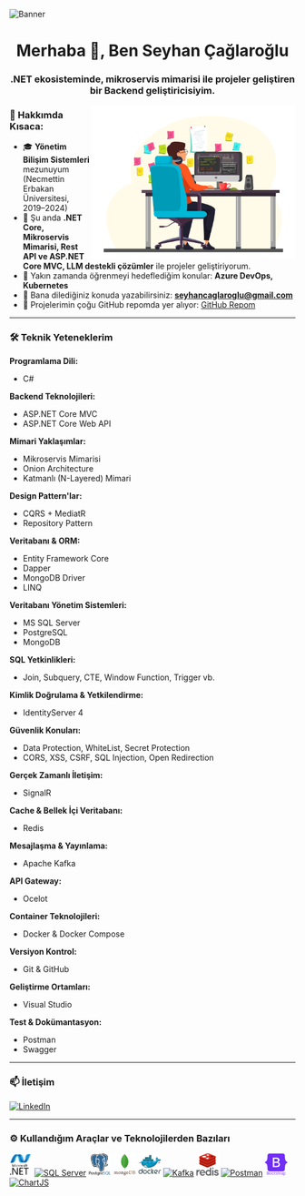 ![Banner](https://media.licdn.com/dms/image/v2/D4D16AQGw0oQ6afbkmA/profile-displaybackgroundimage-shrink_350_1400/B4DZbY1xxsH8AY-/0/1747394699011?e=1752710400&v=beta&t=059P-foABYRuJ0AmyoWllMyxuTW2iCSQBrTeBO-A7wU)

<h1 align="center">Merhaba 👋, Ben Seyhan Çağlaroğlu</h1>
<h3 align="center">.NET ekosisteminde, mikroservis mimarisi ile projeler geliştiren bir Backend geliştiricisiyim.</h3>

<img align="right" src="https://github.com/SeyhanCaglaroglu/SeyhanCaglaroglu/blob/main/programmer_v_02.jpg?raw=true" width="360px"/>

### 🚀 Hakkımda Kısaca:

- 🎓 **Yönetim Bilişim Sistemleri** mezunuyum (Necmettin Erbakan Üniversitesi, 2019–2024)
- 🔭 Şu anda **.NET Core, Mikroservis Mimarisi, Rest API ve ASP.NET Core MVC, LLM destekli çözümler** ile projeler geliştiriyorum.
- 🌱 Yakın zamanda öğrenmeyi hedeflediğim konular: **Azure DevOps, Kubernetes**
- 💬 Bana dilediğiniz konuda yazabilirsiniz: **seyhancaglaroglu@gmail.com**
- 🔗 Projelerimin çoğu GitHub repomda yer alıyor: [GitHub Repom](https://github.com/SeyhanCaglaroglu?tab=repositories)

---

### 🛠️ Teknik Yeteneklerim

**Programlama Dili:**
- C#

**Backend Teknolojileri:**
- ASP.NET Core MVC
- ASP.NET Core Web API

**Mimari Yaklaşımlar:**
- Mikroservis Mimarisi
- Onion Architecture
- Katmanlı (N-Layered) Mimari

**Design Pattern'lar:**
- CQRS + MediatR
- Repository Pattern

**Veritabanı & ORM:**
- Entity Framework Core
- Dapper
- MongoDB Driver
- LINQ

**Veritabanı Yönetim Sistemleri:**
- MS SQL Server
- PostgreSQL
- MongoDB

**SQL Yetkinlikleri:**
- Join, Subquery, CTE, Window Function, Trigger vb.

**Kimlik Doğrulama & Yetkilendirme:**
- IdentityServer 4

**Güvenlik Konuları:**
- Data Protection, WhiteList, Secret Protection
- CORS, XSS, CSRF, SQL Injection, Open Redirection

**Gerçek Zamanlı İletişim:**
- SignalR

**Cache & Bellek İçi Veritabanı:**
- Redis

**Mesajlaşma & Yayınlama:**
- Apache Kafka

**API Gateway:**
- Ocelot

**Container Teknolojileri:**
- Docker & Docker Compose

**Versiyon Kontrol:**
- Git & GitHub

**Geliştirme Ortamları:**
- Visual Studio

**Test & Dokümantasyon:**
- Postman
- Swagger

---

### 📫 İletişim

<p align="left">
<a href="https://www.linkedin.com/in/seyhan-%C3%A7a%C4%9Flaro%C4%9Flu-083b9929a/" target="_blank">
<img align="center" src="https://raw.githubusercontent.com/rahuldkjain/github-profile-readme-generator/master/src/images/icons/Social/linked-in-alt.svg" alt="LinkedIn" height="30" width="40" />
</a>
</p>

---

### ⚙️ Kullandığım Araçlar ve Teknolojilerden Bazıları

<p align="left">
<a href="https://dotnet.microsoft.com/" target="_blank"><img src="https://raw.githubusercontent.com/devicons/devicon/master/icons/dot-net/dot-net-original-wordmark.svg" alt=".NET" width="40" height="40"/></a>
<a href="https://www.microsoft.com/en-us/sql-server" target="_blank"><img src="https://www.svgrepo.com/show/303229/microsoft-sql-server-logo.svg" alt="SQL Server" width="40" height="40"/></a>
<a href="https://www.postgresql.org" target="_blank"><img src="https://raw.githubusercontent.com/devicons/devicon/master/icons/postgresql/postgresql-original-wordmark.svg" alt="PostgreSQL" width="40" height="40"/></a>
<a href="https://www.mongodb.com/" target="_blank"><img src="https://raw.githubusercontent.com/devicons/devicon/master/icons/mongodb/mongodb-original-wordmark.svg" alt="MongoDB" width="40" height="40"/></a>
<a href="https://www.docker.com/" target="_blank"><img src="https://raw.githubusercontent.com/devicons/devicon/master/icons/docker/docker-original-wordmark.svg" alt="Docker" width="40" height="40"/></a>
<a href="https://kafka.apache.org/" target="_blank"><img src="https://www.vectorlogo.zone/logos/apache_kafka/apache_kafka-icon.svg" alt="Kafka" width="40" height="40"/></a>
<a href="https://redis.io" target="_blank"><img src="https://raw.githubusercontent.com/devicons/devicon/master/icons/redis/redis-original-wordmark.svg" alt="Redis" width="40" height="40"/></a>
<a href="https://postman.com" target="_blank"><img src="https://www.vectorlogo.zone/logos/getpostman/getpostman-icon.svg" alt="Postman" width="40" height="40"/></a>
<a href="https://getbootstrap.com" target="_blank"><img src="https://raw.githubusercontent.com/devicons/devicon/master/icons/bootstrap/bootstrap-plain-wordmark.svg" alt="Bootstrap" width="40" height="40"/></a>
<a href="https://www.chartjs.org" target="_blank"><img src="https://www.chartjs.org/media/logo-title.svg" alt="ChartJS" width="40" height="40"/></a>
</p>
